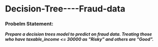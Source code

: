 # Decision-Tree----Fraud-data

### Probelm Statement:
***Prepare a decision trees model to predict on fraud data.
Treating those who have taxable_income <= 30000 as "Risky" and others are "Good".***
